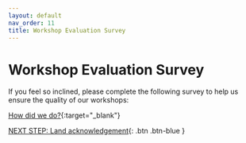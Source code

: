 ```yaml
---
layout: default
nav_order: 11
title: Workshop Evaluation Survey
---
```

# Workshop Evaluation Survey

If you feel so inclined, please complete the following survey to help us ensure the quality of our  workshops:

[How did we do?](http://bit.ly/dsc-eval){:target="_blank"}

[NEXT STEP: Land acknowledgement](land-acknowledgement.html){: .btn .btn-blue }
